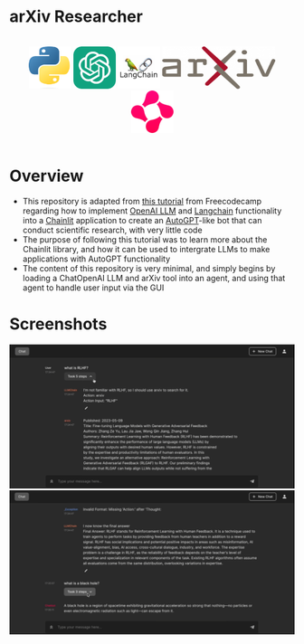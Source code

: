 # arXiv Researcher

</br>
<div align="center">
<a href="https://www.python.org/"><img src="./readme-content/Python.png" width="75" height="75"></a>
<a href="https://openai.com/"><img src="./readme-content/OpenAI.png" width="75" height="75"></a>
<a href="https://www.langchain.com/"><img src="./readme-content/Langchain.png" width="75" height="75"></a>
<a href="https://arxiv.org/"><img src="./readme-content/arXiv.png" width="200" height="75"></a>
<a href="https://docs.chainlit.io/get-started/overview"><img src="./readme-content/Chainlit.png" width="75" height="75"></a>
</div>

</br>

# Overview

- This repository is adapted from [this tutorial]() from Freecodecamp regarding how to implement [OpenAI LLM](https://openai.com/) and [Langchain](https://www.langchain.com/) functionality into a [Chainlit](https://docs.chainlit.io/get-started/overview) application to create an [AutoGPT](https://github.com/Significant-Gravitas/AutoGPT)-like bot that can conduct scientific research, with very little code
- The purpose of following this tutorial was to learn more about the Chainlit library, and how it can be used to intergrate LLMs to make applications with AutoGPT functionality
- The content of this repository is very minimal, and simply begins by loading a ChatOpenAI LLM and arXiv tool into an agent, and using that agent to handle user input via the GUI

# Screenshots

<img src="./readme-content/Example1.png">
<img src="./readme-content/Example2.png">
